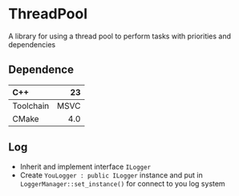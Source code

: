 # ThreadPool
A library for using a thread pool to perform tasks with priorities and dependencies

## Dependence
| C++       |         23 |
|:----------|-----------:|
| Toolchain |       MSVC |
| CMake     |        4.0 |

## Log
* Inherit and implement interface `ILogger` 
* Create `YouLogger : public ILogger` instance and put in `LoggerManager::set_instance()` for connect to you log system
